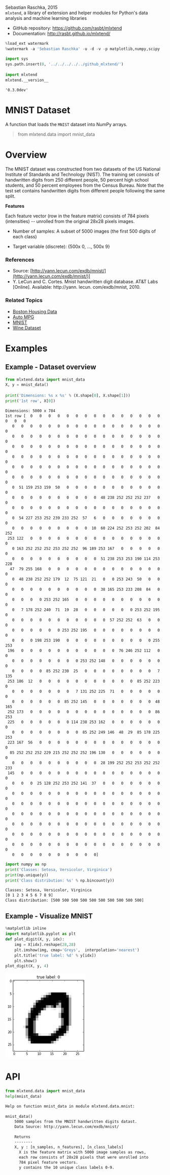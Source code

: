 
Sebastian Raschka, 2015  
`mlxtend`, a library of extension and helper modules for Python's data analysis and machine learning libraries

- GitHub repository: https://github.com/rasbt/mlxtend
- Documentation: http://rasbt.github.io/mlxtend/


```python
%load_ext watermark
%watermark -a 'Sebastian Raschka' -u -d -v -p matplotlib,numpy,scipy
```


```python
import sys
sys.path.insert(0, '../../../../../github_mlxtend/')

import mlxtend
mlxtend.__version__
```




    '0.3.0dev'



# MNIST Dataset

A function that loads the `MNIST` dataset into NumPy arrays.

> from mlxtend.data import mnist_data

# Overview

The MNIST dataset was constructed from two datasets of the US National Institute of Standards and Technology (NIST). The training set consists of handwritten digits from 250 different people, 50 percent high school students, and 50 percent employees from the Census Bureau. Note that the test set contains handwritten digits from different people following the same split.



**Features**

Each feature vector (row in the feature matrix) consists of 784 pixels (intensities) -- unrolled from the original 28x28 pixels images.


- Number of samples: A subset of 5000 images (the first 500 digits of each class)


- Target variable (discrete): {500x 0, ..., 500x 9}


### References

- Source: [http://yann.lecun.com/exdb/mnist/](http://yann.lecun.com/exdb/mnist/)]
- Y. LeCun and C. Cortes. Mnist handwritten digit database. AT&T Labs [Online]. Available: http://yann. lecun. com/exdb/mnist, 2010.


### Related Topics

- [Boston Housing Data](boston_housing.html)
- [Auto MPG](./autompg.html)
- [MNIST](./mnist.html)
- [Wine Dataset](./wine.html)

# Examples

## Example - Dataset overview


```python
from mlxtend.data import mnist_data
X, y = mnist_data()

print('Dimensions: %s x %s' % (X.shape[0], X.shape[1]))
print('1st row', X[0])
```

    Dimensions: 5000 x 784
    1st row [  0   0   0   0   0   0   0   0   0   0   0   0   0   0   0   0   0   0
       0   0   0   0   0   0   0   0   0   0   0   0   0   0   0   0   0   0
       0   0   0   0   0   0   0   0   0   0   0   0   0   0   0   0   0   0
       0   0   0   0   0   0   0   0   0   0   0   0   0   0   0   0   0   0
       0   0   0   0   0   0   0   0   0   0   0   0   0   0   0   0   0   0
       0   0   0   0   0   0   0   0   0   0   0   0   0   0   0   0   0   0
       0   0   0   0   0   0   0   0   0   0   0   0   0   0   0   0   0   0
       0  51 159 253 159  50   0   0   0   0   0   0   0   0   0   0   0   0
       0   0   0   0   0   0   0   0   0   0  48 238 252 252 252 237   0   0
       0   0   0   0   0   0   0   0   0   0   0   0   0   0   0   0   0   0
       0  54 227 253 252 239 233 252  57   6   0   0   0   0   0   0   0   0
       0   0   0   0   0   0   0   0   0  10  60 224 252 253 252 202  84 252
     253 122   0   0   0   0   0   0   0   0   0   0   0   0   0   0   0   0
       0 163 252 252 252 253 252 252  96 189 253 167   0   0   0   0   0   0
       0   0   0   0   0   0   0   0   0   0  51 238 253 253 190 114 253 228
      47  79 255 168   0   0   0   0   0   0   0   0   0   0   0   0   0   0
       0  48 238 252 252 179  12  75 121  21   0   0 253 243  50   0   0   0
       0   0   0   0   0   0   0   0   0   0  38 165 253 233 208  84   0   0
       0   0   0   0 253 252 165   0   0   0   0   0   0   0   0   0   0   0
       0   7 178 252 240  71  19  28   0   0   0   0   0   0 253 252 195   0
       0   0   0   0   0   0   0   0   0   0   0  57 252 252  63   0   0   0
       0   0   0   0   0   0 253 252 195   0   0   0   0   0   0   0   0   0
       0   0   0 198 253 190   0   0   0   0   0   0   0   0   0   0 255 253
     196   0   0   0   0   0   0   0   0   0   0   0  76 246 252 112   0   0
       0   0   0   0   0   0   0   0 253 252 148   0   0   0   0   0   0   0
       0   0   0   0  85 252 230  25   0   0   0   0   0   0   0   0   7 135
     253 186  12   0   0   0   0   0   0   0   0   0   0   0  85 252 223   0
       0   0   0   0   0   0   0   7 131 252 225  71   0   0   0   0   0   0
       0   0   0   0   0   0  85 252 145   0   0   0   0   0   0   0  48 165
     252 173   0   0   0   0   0   0   0   0   0   0   0   0   0   0  86 253
     225   0   0   0   0   0   0 114 238 253 162   0   0   0   0   0   0   0
       0   0   0   0   0   0   0   0  85 252 249 146  48  29  85 178 225 253
     223 167  56   0   0   0   0   0   0   0   0   0   0   0   0   0   0   0
      85 252 252 252 229 215 252 252 252 196 130   0   0   0   0   0   0   0
       0   0   0   0   0   0   0   0   0   0  28 199 252 252 253 252 252 233
     145   0   0   0   0   0   0   0   0   0   0   0   0   0   0   0   0   0
       0   0   0  25 128 252 253 252 141  37   0   0   0   0   0   0   0   0
       0   0   0   0   0   0   0   0   0   0   0   0   0   0   0   0   0   0
       0   0   0   0   0   0   0   0   0   0   0   0   0   0   0   0   0   0
       0   0   0   0   0   0   0   0   0   0   0   0   0   0   0   0   0   0
       0   0   0   0   0   0   0   0   0   0   0   0   0   0   0   0   0   0
       0   0   0   0   0   0   0   0   0   0   0   0   0   0   0   0   0   0
       0   0   0   0   0   0   0   0   0   0   0   0   0   0   0   0   0   0
       0   0   0   0   0   0   0   0   0   0]



```python
import numpy as np
print('Classes: Setosa, Versicolor, Virginica')
print(np.unique(y))
print('Class distribution: %s' % np.bincount(y))
```

    Classes: Setosa, Versicolor, Virginica
    [0 1 2 3 4 5 6 7 8 9]
    Class distribution: [500 500 500 500 500 500 500 500 500 500]


## Example - Visualize MNIST


```python
%matplotlib inline
import matplotlib.pyplot as plt
def plot_digit(X, y, idx):
    img = X[idx].reshape(28,28)
    plt.imshow(img, cmap='Greys',  interpolation='nearest')
    plt.title('true label: %d' % y[idx])
    plt.show()
plot_digit(X, y, 4)       
```


![png](mnist_files/mnist_15_0.png)


# API


```python
from mlxtend.data import mnist_data
help(mnist_data)
```

    Help on function mnist_data in module mlxtend.data.mnist:
    
    mnist_data()
        5000 samples from the MNIST handwritten digits datast.
        Data Source: http://yann.lecun.com/exdb/mnist/
        
        Returns
        --------
        X, y : [n_samples, n_features], [n_class_labels]
          X is the feature matrix with 5000 image samples as rows,
          each row consists of 28x28 pixels that were unrolled into
          784 pixel feature vectors.
          y contains the 10 unique class labels 0-9.
    



```python

```
